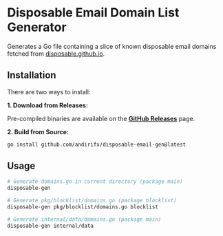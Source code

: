 # Disposable Email Domain List Generator

Generates a Go file containing a slice of known disposable email domains fetched from [disposable.github.io](https://disposable.github.io/disposable-email-domains/).

## Installation

There are two ways to install:

**1. Download from Releases:**

Pre-compiled binaries are available on the [**GitHub Releases**](https://github.com/andirifx/disposable-email-gen@/releases) page. 

**2. Build from Source:**

```bash
go install github.com/andirifx/disposable-email-gen@latest
```

## Usage

```bash
# Generate domains.go in current directory (package main)
disposable-gen

# Generate pkg/blocklist/domains.go (package blocklist)
disposable-gen pkg/blocklist/domains.go blocklist

# Generate internal/data/domains.go (package main)
disposable-gen internal/data
```
